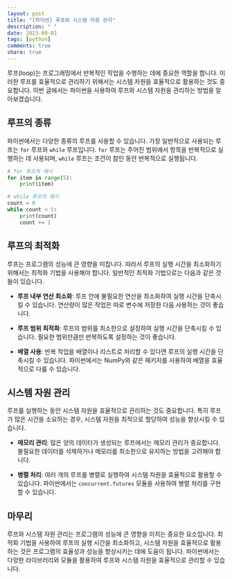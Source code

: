 ```yaml
---
layout: post
title: "[파이썬] 루프와 시스템 자원 관리"
description: " "
date: 2023-09-01
tags: [python]
comments: true
share: true
---
```


루프(loop)는 프로그래밍에서 반복적인 작업을 수행하는 데에 중요한 역할을 합니다. 이러한 루프를 효율적으로 관리하기 위해서는 시스템 자원을 효율적으로 활용하는 것도 중요합니다. 이번 글에서는 파이썬을 사용하여 루프와 시스템 자원을 관리하는 방법을 알아보겠습니다.

## 루프의 종류

파이썬에서는 다양한 종류의 루프를 사용할 수 있습니다. 가장 일반적으로 사용되는 루프는 `for` 루프와 `while` 루프입니다. `for` 루프는 주어진 범위에서 항목을 반복적으로 실행하는 데 사용되며, `while` 루프는 조건이 참인 동안 반복적으로 실행됩니다.

```python
# for 루프의 예시
for item in range(5):
    print(item)

# while 루프의 예시
count = 0
while count < 5:
    print(count)
    count += 1
```

## 루프의 최적화

루프는 프로그램의 성능에 큰 영향을 미칩니다. 따라서 루프의 실행 시간을 최소화하기 위해서는 최적화 기법을 사용해야 합니다. 일반적인 최적화 기법으로는 다음과 같은 것들이 있습니다.

- **루프 내부 연산 최소화**: 루프 안에 불필요한 연산을 최소화하여 실행 시간을 단축시킬 수 있습니다. 연산량이 많은 작업은 따로 변수에 저장한 다음 사용하는 것이 좋습니다.

- **루프 범위 최적화**: 루프의 범위를 최소한으로 설정하여 실행 시간을 단축시킬 수 있습니다. 필요한 범위만큼만 반복하도록 설정하는 것이 좋습니다.

- **배열 사용**: 반복 작업을 배열이나 리스트로 처리할 수 있다면 루프의 실행 시간을 단축시킬 수 있습니다. 파이썬에서는 NumPy와 같은 패키지를 사용하여 배열을 효율적으로 다룰 수 있습니다.

## 시스템 자원 관리

루프를 실행하는 동안 시스템 자원을 효율적으로 관리하는 것도 중요합니다. 특히 루프가 많은 시간을 소요하는 경우, 시스템 자원을 최적으로 할당하여 성능을 향상시킬 수 있습니다.

- **메모리 관리**: 많은 양의 데이터가 생성되는 루프에서는 메모리 관리가 중요합니다. 불필요한 데이터를 삭제하거나 메모리를 최소한으로 유지하는 방법을 고려해야 합니다.

- **병렬 처리**: 여러 개의 루프를 병렬로 실행하여 시스템 자원을 효율적으로 활용할 수 있습니다. 파이썬에서는 `concurrent.futures` 모듈을 사용하여 병렬 처리를 구현할 수 있습니다.

## 마무리

루프와 시스템 자원 관리는 프로그램의 성능에 큰 영향을 미치는 중요한 요소입니다. 최적화 기법을 사용하여 루프의 실행 시간을 최소화하고, 시스템 자원을 효율적으로 활용하는 것은 프로그램의 효율성과 성능을 향상시키는 데에 도움이 됩니다. 파이썬에서는 다양한 라이브러리와 모듈을 활용하여 루프와 시스템 자원을 효율적으로 관리할 수 있습니다.